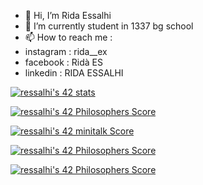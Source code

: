 - 👋 Hi, I’m Rida Essalhi
- 🌱 I’m currently student in 1337 bg school
- 📫 How to reach me :
- instagram : rida__ex
- facebook : Ridà ES
- linkedin : RIDA ESSALHI
<!---
resalhi/resalhi is a ✨ special ✨ repository because its `README.md` (this file) appears on your GitHub profile.
You can click the Preview link to take a look at your changes.
--->
<a href="https://github.com/JaeSeoKim/badge42"><img src="https://badge42.vercel.app/api/v2/cl3u4v8qb002609l9ld1bkoup/stats?cursusId=21&coalitionId=79" alt="ressalhi's 42 stats" /></a>

<a href="https://github.com/JaeSeoKim/badge42"><img src="https://badge42.vercel.app/api/v2/cl3u4v8qb002609l9ld1bkoup/project/2550055" alt="ressalhi's 42 Philosophers Score" /></a>

[![ressalhi's 42 minitalk Score](https://badge42.vercel.app/api/v2/cl3u4v8qb002609l9ld1bkoup/project/2544716)](https://github.com/JaeSeoKim/badge42)

[![ressalhi's 42 Philosophers Score](https://badge42.vercel.app/api/v2/cl3u4v8qb002609l9ld1bkoup/project/2550055)](https://github.com/JaeSeoKim/badge42)

[![ressalhi's 42 Philosophers Score](https://badge42.vercel.app/api/v2/cl3u4v8qb002609l9ld1bkoup/project/2550055)](https://github.com/JaeSeoKim/badge42)

